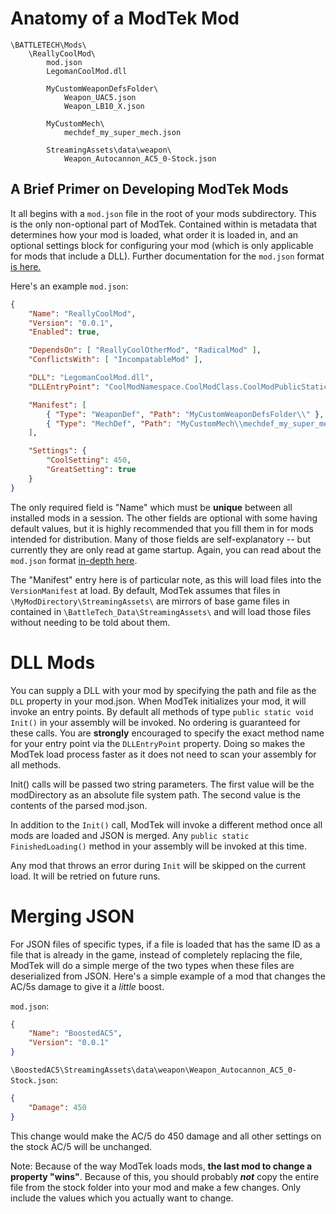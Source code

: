 # Anatomy of a ModTek Mod

```
\BATTLETECH\Mods\
    \ReallyCoolMod\
        mod.json
        LegomanCoolMod.dll

        MyCustomWeaponDefsFolder\
            Weapon_UAC5.json
            Weapon_LB10_X.json

        MyCustomMech\
            mechdef_my_super_mech.json

        StreamingAssets\data\weapon\
            Weapon_Autocannon_AC5_0-Stock.json
```

## A Brief Primer on Developing ModTek Mods

It all begins with a `mod.json` file in the root of your mods subdirectory. This is the only non-optional part of ModTek. Contained within is metadata that determines how your mod is loaded, what order it is loaded in, and an optional settings block for configuring your mod (which is only applicable for mods that include a DLL). Further documentation for the `mod.json` format [is here.](https://github.com/BattletechModders/ModTek/wiki/The-mod.json-format)

Here's an example `mod.json`:

```JSON
{
    "Name": "ReallyCoolMod",
    "Version": "0.0.1",
    "Enabled": true,

    "DependsOn": [ "ReallyCoolOtherMod", "RadicalMod" ],
    "ConflictsWith": [ "IncompatableMod" ],

    "DLL": "LegomanCoolMod.dll",
    "DLLEntryPoint": "CoolModNamespace.CoolModClass.CoolModPublicStaticMethod",

    "Manifest": [
        { "Type": "WeaponDef", "Path": "MyCustomWeaponDefsFolder\\" },
        { "Type": "MechDef", "Path": "MyCustomMech\\mechdef_my_super_mech.json" }
    ],

    "Settings": {
        "CoolSetting": 450,
        "GreatSetting": true
    }
}
```

The only required field is "Name" which must be **unique** between all installed mods in a session. The other fields are optional with some having default values, but it is highly recommended that you fill them in for mods intended for distribution. Many of those fields are self-explanatory -- but currently they are only read at game startup. Again, you can read about the `mod.json` format [in-depth here](https://github.com/BattletechModders/ModTek/wiki/The-mod.json-format).

The "Manifest" entry here is of particular note, as this will load files into the `VersionManifest` at load. By default, ModTek assumes that files in `\MyModDirectory\StreamingAssets\` are mirrors of base game files in contained in `\BattleTech_Data\StreamingAssets\` and will load those files without needing to be told about them.

# DLL Mods

You can supply a DLL with your mod by specifying the path and file as the `DLL` property in your mod.json. When ModTek initializes your mod, it will invoke an entry points. By default all methods of type `public static void Init()` in your assembly will be invoked. No ordering is guaranteed for these calls. You are __strongly__ encouraged to specify the exact method name for your entry point via the `DLLEntryPoint` property. Doing so makes the ModTek load process faster as it does not need to scan your assembly for all methods.

Init() calls will be passed two string parameters. The first value will be the modDirectory as an absolute file system path. The second value is the contents of the parsed mod.json. 

In addition to the `Init()` call, ModTek will invoke a different method once all mods are loaded and JSON is merged. Any `public static FinishedLoading()` method in your assembly will be invoked at this time. 

Any mod that throws an error during `Init` will be skipped on the current load. It will be retried on future runs.

# Merging JSON

For JSON files of specific types, if a file is loaded that has the same ID as a file that is already in the game, instead of completely replacing the file, ModTek will do a simple merge of the two types when these files are deserialized from JSON. Here's a simple example of a mod that changes the AC/5s damage to give it a *little* boost.

`mod.json`:

```JSON
{
    "Name": "BoostedAC5",
    "Version": "0.0.1"
}
```

`\BoostedAC5\StreamingAssets\data\weapon\Weapon_Autocannon_AC5_0-Stock.json`:

```JSON
{
    "Damage": 450
}
```

This change would make the AC/5 do 450 damage and all other settings on the stock AC/5 will be unchanged.

Note: Because of the way ModTek loads mods, **the last mod to change a property "wins"**. Because of this, you should probably ***not*** copy the entire file from the stock folder into your mod and make a few changes. Only include the values which you actually want to change.
